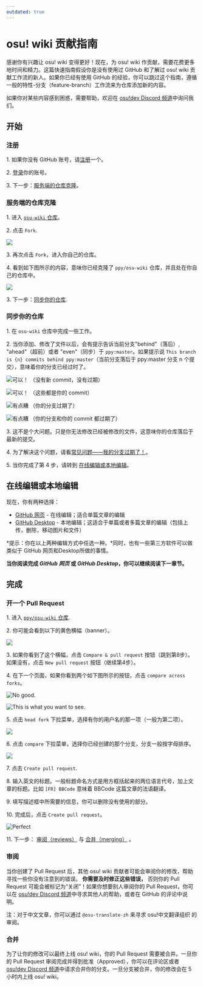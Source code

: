 ```yaml
---
outdated: true
---
```


# osu! wiki 贡献指南

感谢你有兴趣让 osu! wiki 变得更好！现在，为 osu! wiki 作贡献，需要花费更多地时间和精力。这篇快速指南假设你是没有使用过 GitHub 和了解过 osu! wiki 贡献工作流的新人。如果你已经有使用 GitHub 的经验，你可以跳过这个指南，遵循一般的特性-分支（feature-branch）工作流来为仓库添加新的内容。

如果你对某些内容感到困惑，需要帮助，欢迎在 [osu!dev Discord 频道](https://discord.gg/ppy)中询问我们。

## 开始

### 注册

1\. 如果你没有 GitHub 账号，请[注册](https://github.com/join)一个。

2\. [登录](https://github.com/login)你的账号。

3\. 下一步：[服务端的仓库克隆](#服务端的仓库克隆)。

### 服务端的仓库克隆

1\. 进入 [`osu-wiki` 仓库](https://github.com/ppy/osu-wiki)。

2\. 点击 `Fork`.

![](img/fork.jpg)

3\. 再次点击 `Fork`，进入你自己的仓库。

4\. 看到如下图所示的内容，意味你已经克隆了 `ppy/osu-wiki` 仓库，并且处在你自己的仓库中。

![](img/forked.jpg)

3\. 下一步：[同步你的仓库](#同步你的仓库).

### 同步你的仓库

1\. 在 `osu-wiki` 仓库中完成一些工作。

2\. 当你添加、修改了文件以后，会有提示告诉当前分支"behind"（落后）, "ahead"（超前）或者 "even"（同步）于 `ppy:master`。如果提示说 `This branch is {n} commits behind ppy:master`（当前分支落后于 ppy:master 分支 n 个提交），意味着你的分支已经过时了。

   ![](img/fork-even.jpg "可以！ （没有新 commit，没有过期）")

   ![](img/fork-ahead.jpg "可以！ （这些都是你的 commit）")

   ![](img/fork-behind.jpg "有点糟 （你的分支过期了）")

   ![](img/fork-ahead-behind.jpg "有点糟 （你的分支和你的 commit 都过期了）")

3\. 这不是个大问题。只是你无法修改已经被修改的文件，这意味你的仓库落后于最新的提交。

4\. 为了解决这个问题，请看[常见问题——我的分支过期了！](/wiki/owcg/Common_Issues/#我的分支过期了！)。

5\. 当你完成了第 4 步，请转到 [在线编辑或本地编辑](#在线编辑或本地编辑)。

## 在线编辑或本地编辑

现在，你有两种选择：

- [GitHub 网页](/wiki/owcg/GitHub_Web_Interface) - 在线编辑；适合单篇文章的编辑
- [GitHub Desktop](/wiki/owcg/GitHub_Desktop) - 本地编辑；这适合于单篇或者多篇文章的编辑（包括上传，删除，移动图片和文件）

*提示：你在以上两种编辑方式中任选一种。*同时，也有一些第三方软件可以做类似于 GitHub 网页和Desktop所做的事情。

**当你阅读完成 *GitHub 网页* 或 *GitHub Desktop*，你可以继续阅读下一章节。**

## 完成

### 开一个 Pull Request

1\. 进入 [`ppy/osu-wiki` 仓库](https://github.com/ppy/osu-wiki).

2\. 你可能会看到以下的黄色横幅（banner）。

![](img/github-recent.jpg)

3\. 如果你看到了这个横幅，点击 `Compare & pull request` 按钮（跳到第8步）。如果没有，点击 `New pull request` 按钮（继续第4步）。

4\. 在下一个页面，如果你看到两个如下图所示的按钮，点击 `compare across forks`。

![](img/compare-across-forks-no.jpg "No good.")

![](img/compare-across-forks-yes.jpg "This is what you want to see.")

5\. 点击 `head fork` 下拉菜单，选择有你的用户名的那一项（一般为第二项）。

![](img/head-fork.jpg)

6\. 点击 `compare` 下拉菜单，选择你已经创建的那个分支，分支一般按字母排序。

![](img/compare-branch.jpg)

7\. 点击 `Create pull request`.

8\. 输入英文的标题。一般标题命名方式是用方框括起来的两位语言代号，加上文章的标题。比如 `[FR] BBCode` 意味着 BBCode 这篇文章的法语翻译。

9\. 填写描述框中所需要的信息，你可以删除没有使用的部分。

10\. 完成后，点击 `Create pull request`。

![](img/new-pull-request.jpg "Perfect")

11\. 下一步： [审阅（reviews）](#审阅) 与 [合并（merging）](#合并) 。

### 审阅

当你创建了 Pull Request 后，其他 osu! wiki 贡献者可能会审阅你的修改，帮助寻找一些你没有注意到的错误。 **你需要及时修正这些错误，** 否则你的 Pull Request 可能会被标记为“关闭”！如果你想要别人审阅你的 Pull Request，你可以在 [osu!dev Discord 频道](https://discord.gg/ppy)中寻求其他人的帮助，或者在 GitHub 的评论中说明。

注：对于中文文章，你可以通过 `@osu-translate-zh` 来寻求 osu!中文翻译组织 的审阅。

### 合并

为了让你的修改可以最终上线 osu! wiki，你的 Pull Request 需要被合并。一旦你的 Pull Request 审阅完成并得到批准（Approved），你可以在评论区或者 [osu!dev Discord 频道](https://discord.gg/ppy)中请求合并你的分支。一旦分支被合并，你的修改会在 5 小时内上线 osu! wiki。
